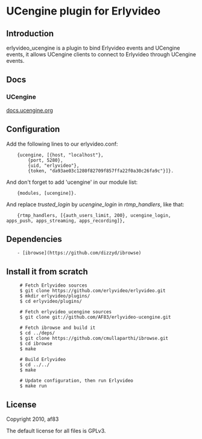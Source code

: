 # UCengine plugin for Erlyvideo

## Introduction

erlyvideo_ucengine is a plugin to bind Erlyvideo events and UCengine events, it allows UCengine clients
to connect to Erlyvideo through UCengine events.

## Docs

### UCengine

[docs.ucengine.org](http://docs.ucengine.org)

## Configuration

Add the following lines to our erlyvideo.conf:

        {ucengine, [{host, "localhost"},
            {port, 5280},
            {uid, "erlyvideo"},
            {token, "da93ae03c1280f82709f857ffa22f0a30c26fa9c"}]}.

And don't forget to add 'ucengine' in our module list:

        {modules, [ucengine]}.

And replace *trusted_login* by *ucengine_login* in *rtmp_handlers*, like that:

        {rtmp_handlers, [{auth_users_limit, 200}, ucengine_login, apps_push, apps_streaming, apps_recording]},

## Dependencies

        - [ibrowse](https://github.com/dizzyd/ibrowse)

## Install it from scratch

         # Fetch Erlyvideo sources
         $ git clone https://github.com/erlyvideo/erlyvideo.git
         $ mkdir erlyvideo/plugins/
         $ cd erlyvideo/plugins/

         # Fetch erlyvideo_ucengine sources
         $ git clone git://github.com/AF83/erlyvideo-ucengine.git

         # Fetch ibrowse and build it
         $ cd ../deps/
         $ git clone https://github.com/cmullaparthi/ibrowse.git
         $ cd ibrowse
         $ make

         # Build Erlyvideo
         $ cd ../../
         $ make

         # Update configuration, then run Erlyvideo
         $ make run

## License

Copyright 2010, af83

The default license for all files is GPLv3.

